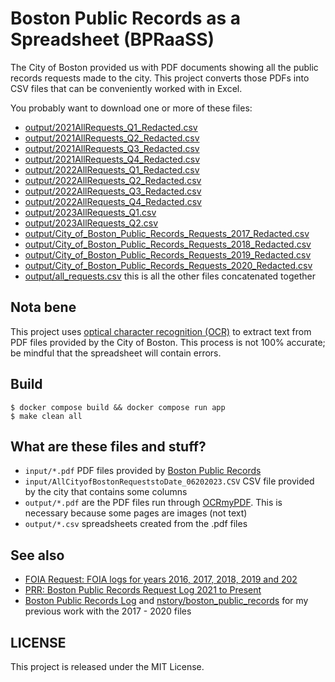 # Boston Public Records as a Spreadsheet (BPRaaSS)
The City of Boston provided us with PDF documents showing all the public records
requests made to the city. This project converts those PDFs into CSV files that
can be conveniently worked with in Excel.

You probably want to download one or more of these files:

- [output/2021AllRequests_Q1_Redacted.csv](output/2021AllRequests_Q1_Redacted.csv)
- [output/2021AllRequests_Q2_Redacted.csv](output/2021AllRequests_Q2_Redacted.csv)
- [output/2021AllRequests_Q3_Redacted.csv](output/2021AllRequests_Q3_Redacted.csv)
- [output/2021AllRequests_Q4_Redacted.csv](output/2021AllRequests_Q4_Redacted.csv)
- [output/2022AllRequests_Q1_Redacted.csv](output/2022AllRequests_Q1_Redacted.csv)
- [output/2022AllRequests_Q2_Redacted.csv](output/2022AllRequests_Q2_Redacted.csv)
- [output/2022AllRequests_Q3_Redacted.csv](output/2022AllRequests_Q3_Redacted.csv)
- [output/2022AllRequests_Q4_Redacted.csv](output/2022AllRequests_Q4_Redacted.csv)
- [output/2023AllRequests_Q1.csv](output/2023AllRequests_Q1.csv)
- [output/2023AllRequests_Q2.csv](output/2023AllRequests_Q2.csv)
- [output/City_of_Boston_Public_Records_Requests_2017_Redacted.csv](output/City_of_Boston_Public_Records_Requests_2017_Redacted.csv)
- [output/City_of_Boston_Public_Records_Requests_2018_Redacted.csv](output/City_of_Boston_Public_Records_Requests_2018_Redacted.csv)
- [output/City_of_Boston_Public_Records_Requests_2019_Redacted.csv](output/City_of_Boston_Public_Records_Requests_2019_Redacted.csv)
- [output/City_of_Boston_Public_Records_Requests_2020_Redacted.csv](output/City_of_Boston_Public_Records_Requests_2020_Redacted.csv)
- [output/all_requests.csv](output/all_requests.csv) this is all the other files concatenated together

## Nota bene
This project uses [optical character recognition
(OCR)](https://en.wikipedia.org/wiki/Optical_character_recognition) to extract
text from PDF files provided by the City of Boston. This process is not 100%
accurate; be mindful that the spreadsheet will contain errors.

## Build
```
$ docker compose build && docker compose run app
$ make clean all
```

## What are these files and stuff?
 - `input/*.pdf` PDF files provided by [Boston Public Records](https://www.boston.gov/departments/public-records)
 - `input/AllCityofBostonRequeststoDate_06202023.CSV` CSV file provided by the city that contains some columns
 - `output/*.pdf` are the PDF files run through [OCRmyPDF](https://github.com/ocrmypdf/OCRmyPDF). This is necessary because some pages are images (not text)
 - `output/*.csv` spreadsheets created from the .pdf files

## See also
- [FOIA Request: FOIA logs for years 2016, 2017, 2018, 2019 and 202](https://www.muckrock.com/foi/boston-3/foia-request-foia-logs-for-years-2016-2017-2018-2019-and-2020-103036/)
- [PRR: Boston Public Records Request Log 2021 to Present](https://blog.wokewindows.org/2023/04/19/boston-prr-log.html)
- [Boston Public Records Log](https://blog.wokewindows.org/2021/01/14/boston-public-records-log.html)
  and [nstory/boston_public_records](https://github.com/nstory/boston_public_records) for my previous work with the 2017 - 2020 files

## LICENSE
This project is released under the MIT License.
